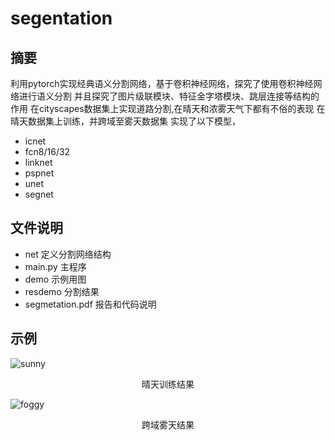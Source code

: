 # segentation

## 摘要
利用pytorch实现经典语义分割网络，基于卷积神经网络，探究了使用卷积神经网络进行语义分割
并且探究了图片级联模块、特征金字塔模块、跳层连接等结构的作用
在cityscapes数据集上实现道路分割,在晴天和浓雾天气下都有不俗的表现
在晴天数据集上训练，并跨域至雾天数据集
实现了以下模型，
* icnet
* fcn8/16/32
* linknet
* pspnet
* unet
* segnet

## 文件说明
* net 定义分割网络结构
* main.py 主程序
* demo 示例用图
* resdemo 分割结果
* segmetation.pdf 报告和代码说明

## 示例

![sunny](https://github.com/TrueNobility303/pytorch-segentation/tree/master/results/sunny_cmp_img.png)

<center> 晴天训练结果 </center>

![foggy](https://github.com/TrueNobility303/pytorch-segentation/tree/master/results/foggy_cmp_img.png)

<center> 跨域雾天结果</center>
